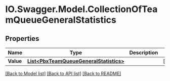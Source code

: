 # IO.Swagger.Model.CollectionOfTeamQueueGeneralStatistics
## Properties

Name | Type | Description | Notes
------------ | ------------- | ------------- | -------------
**Value** | [**List&lt;PbxTeamQueueGeneralStatistics&gt;**](PbxTeamQueueGeneralStatistics.md) |  | [optional] 

[[Back to Model list]](../README.md#documentation-for-models) [[Back to API list]](../README.md#documentation-for-api-endpoints) [[Back to README]](../README.md)

